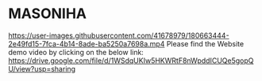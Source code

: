 # MASONIHA
https://user-images.githubusercontent.com/41678979/180663444-2e49fd15-7fca-4b14-8ade-ba5250a7698a.mp4
Please find the Website demo video by clicking on the below link:
https://drive.google.com/file/d/1WSdqUKIw5HKWRtF8nWpddICUQe5gopQU/view?usp=sharing
